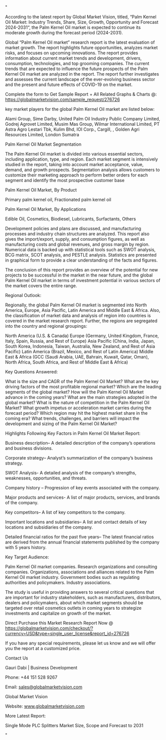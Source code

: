 "

According to the latest report by Global Market Vision, titled, “Palm Kernel Oil Market: Industry Trends, Share, Size, Growth, Opportunity and Forecast 2024-2031“, the Palm Kernel Oil market is expected to continue its moderate growth during the forecast period (2024-2031).

Global “Palm Kernel Oil market” research report is the latest evaluation of market growth. The report highlights future opportunities, analyzes market risks, and focuses on upcoming innovations. The report provides information about current market trends and development, drivers, consumption, technologies, and top grooming companies. The current trends that are expected to influence the future prospects of the Palm Kernel Oil market are analyzed in the report. The report further investigates and assesses the current landscape of the ever-evolving business sector and the present and future effects of COVID-19 on the market.

Complete the form to Get Sample Report + All Related Graphs & Charts @: https://globalmarketvision.com/sample_request/276726

key market players for the global Palm Kernel Oil market are listed below:

Alami Group, Sime Darby, United Palm Oil Industry Public Company Limited, Godrej Agrovet Limited, Musim Mas Group, Wilmar International Limited, PT Astra Agro Lestari Tbk, Kulim Bhd, IOI Corp., Cargill, , Golden Agri Resources Limited, London Sumatra

Palm Kernel Oil Market Segmentation

The Palm Kernel Oil market is divided into various essential sectors, including application, type, and region. Each market segment is intensively studied in the report, taking into account market acceptance, value, demand, and growth prospects. Segmentation analysis allows customers to customize their marketing approach to perform better orders for each segment and identify the most prospective customer base

Palm Kernel Oil Market, By Product

Primary palm kernel oil, Fractionated palm kernel oil

Palm Kernel Oil Market, By Applications

Edible Oil, Cosmetics, Biodiesel, Lubricants, Surfactants, Others

Development policies and plans are discussed, and manufacturing processes and industry chain structures are analyzed. This report also gives the import/export, supply, and consumption figures, as well as manufacturing costs and global revenues, and gross margin by region. Numerical data is backed up with statistical tools such as SWOT analysis, BCG matrix, SCOT analysis, and PESTLE analysis. Statistics are presented in graphical form to provide a clear understanding of the facts and figures.

The conclusion of this report provides an overview of the potential for new projects to be successful in the market in the near future, and the global Palm Kernel Oil market in terms of investment potential in various sectors of the market covers the entire range.

Regional Outlook:

Regionally, the global Palm Kernel Oil market is segmented into North America, Europe, Asia Pacific, Latin America and Middle East & Africa. Also, the classification of market data and analysis of region into countries is covered in the market research report. Further, the regions are segregated into the country and regional groupings:

North America (U.S. & Canada)
Europe (Germany, United Kingdom, France, Italy, Spain, Russia, and Rest of Europe)
Asia Pacific (China, India, Japan, South Korea, Indonesia, Taiwan, Australia, New Zealand, and Rest of Asia Pacific)
Latin America (Brazil, Mexico, and Rest of Latin America)
Middle East & Africa (GCC (Saudi Arabia, UAE, Bahrain, Kuwait, Qatar, Oman), North Africa, South Africa, and Rest of Middle East & Africa)

Key Questions Answered:

What is the size and CAGR of the Palm Kernel Oil Market?
What are the key driving factors of the most profitable regional market?
Which are the leading segments of the global market?
How will the Palm Kernel Oil Market advance in the coming years?
What are the main strategies adopted in the global market?
What is the nature of competition in the Palm Kernel Oil Market?
What growth impetus or acceleration market carries during the forecast period?
Which region may hit the highest market share in the coming era?
What trends, challenges, and barriers will impact the development and sizing of the Palm Kernel Oil Market?

Highlights Following Key Factors in Palm Kernel Oil Market Report:

Business description– A detailed description of the company’s operations and business divisions.

Corporate strategy– Analyst’s summarization of the company’s business strategy.

SWOT Analysis- A detailed analysis of the company’s strengths, weaknesses, opportunities, and threats.

Company history – Progression of key events associated with the company.

Major products and services- A list of major products, services, and brands of the company.

Key competitors– A list of key competitors to the company.

Important locations and subsidiaries– A list and contact details of key locations and subsidiaries of the company.

Detailed financial ratios for the past five years– The latest financial ratios are derived from the annual financial statements published by the company with 5 years history.

Key Target Audience:

Palm Kernel Oil market companies.
Research organizations and consulting companies.
Organizations, associations and alliances related to the Palm Kernel Oil market industry.
Government bodies such as regulating authorities and policymakers.
Industry associations.

The study is useful in providing answers to several critical questions that are important for industry stakeholders, such as manufacturers, distributors, dealers and policymakers, about which market segments should be targeted over retail cosmetics outlets in coming years to strategize investments and capitalize on growth of the market.

Direct Purchase this Market Research Report Now @ https://globalmarketvision.com/checkout/?currency=USD&type=single_user_license&report_id=276726

If you have any special requirements, please let us know and we will offer you the report at a customized price.

Contact Us

Gauri Dabi | Business Development

Phone: +44 151 528 9267

Email: sales@globalmarketvision.com

Global Market Vision

Website: www.globalmarketvision.com




More Latest Report:

Single Mode PLC Splitters Market Size, Scope and Forecast to 2031

"
